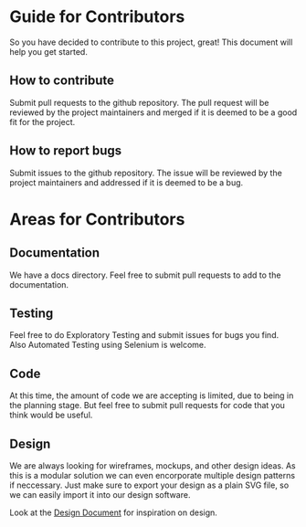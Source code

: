 # Guide for Contributors
So you have decided to contribute to this project, great!
This document will help you get started.

## How to contribute
Submit pull requests to the github repository.  The pull request will be reviewed by the project maintainers and merged if it is deemed to be a good fit for the project.

## How to report bugs
Submit issues to the github repository.  The issue will be reviewed by the project maintainers and addressed if it is deemed to be a bug.

# Areas for Contributors

## Documentation
We have a docs directory.  Feel free to submit pull requests to add to the documentation.

## Testing
Feel free to do Exploratory Testing and submit issues for bugs you find.
Also Automated Testing using Selenium is welcome.

## Code
At this time, the amount of code we are accepting is limited, due to being in the planning stage.
But feel free to submit pull requests for code that you think would be useful.

## Design
We are always looking for wireframes, mockups, and other design ideas.
As this is a modular solution we can even encorporate multiple design patterns if neccessary.
Just make sure to export your design as a plain SVG file, so we can easily import it into our design software.

Look at the [Design Document](DESIGN.md) for inspiration on design.